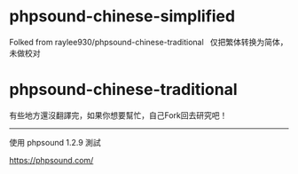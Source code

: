 # phpsound-chinese-simplified
Folked from raylee930/phpsound-chinese-traditional
 
仅把繁体转换为简体，未做校对

# phpsound-chinese-traditional


有些地方還沒翻譯完，如果你想要幫忙，自己Fork回去研究吧！

---

使用 phpsound 1.2.9 測試

https://phpsound.com/
